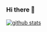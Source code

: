 ### Hi there 👋

[![github stats](https://github-readme-stats.vercel.app/api?username=wdika)](https://github.com/anuraghazra/github-readme-stats)



<!--
**wdika/wdika** is a ✨ _special_ ✨ repository because its `README.md` (this file) appears on your GitHub profile.
- 🔭 I’m currently working on Deep Learning for Accelerated-MRI Reconstruction. Take a look in [DIRECT](https://github.com/directgroup/direct) repo where we are working on a state-of-the-art inverse problem solver, which 
- 🌱 I’m currently learning ...
- 👯 I’m looking to collaborate on ...
- 🤔 I’m looking for help with ...
- 💬 Ask me about ...
- 📫 How to reach me: ...
- 😄 Pronouns: Call me Dimitri, refer to me as Dimitris when talking to another person about me. The formal definition of my name is Dimitrios, but also the less common. I know Greek sounds like Greek sometimes.
- ⚡ Fun fact: ...



-->
